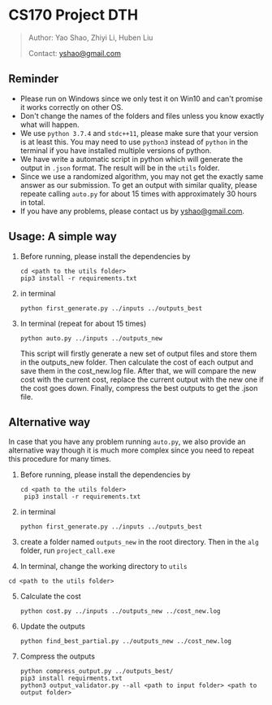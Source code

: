 # CS170 Project DTH

> Author: Yao Shao, Zhiyi Li, Huben Liu
>
> Contact:  yshao@gmail.com

## Reminder

- Please run on Windows since we only test it on Win10 and can't promise it works correctly on other OS.
- Don't change the names of the folders and files unless you know exactly what will happen.
- We use `python 3.7.4` and `stdc++11`, please make sure that your version is at least this. You may need to use `python3` instead of `python` in the terminal if you have installed multiple versions of python.
- We have write a automatic script in python which will generate the output in `.json` format. The result will be in the `utils`  folder. 
- Since we use a randomized algorithm, you may not get the exactly same answer as our submission. To get an output with similar quality, please repeate calling `auto.py` for about 15 times with approximately 30 hours in total.
- If you have any problems, please contact us by  yshao@gmail.com.

## Usage: A simple way

1. Before running, please install the dependencies by

   ```shell
   cd <path to the utils folder>
   pip3 install -r requirements.txt 
   ```

2. in terminal

   ```shell
   python first_generate.py ../inputs ../outputs_best
   ```

3. In terminal (repeat for about 15 times)

   ```
   python auto.py ../inputs ../outputs_new
   ```

   This script will firstly generate a new set of output files and store them in the outputs_new folder.  Then calculate the cost of each output and save them in the cost_new.log file. After that, we will compare the new cost with the current cost, replace the current output with the new one if the cost goes down. Finally, compress the best outputs to get the .json file.

## Alternative way

In case that you have any problem running `auto.py`, we also provide an alternative way though it is much more complex since you need to repeat this procedure for many times.

1. Before running, please install the dependencies by

   ```shell
   cd <path to the utils folder>
	pip3 install -r requirements.txt
   ```
2. in terminal

   ```shell
   python first_generate.py ../inputs ../outputs_best
   ```
3. create a folder named `outputs_new` in the root directory. Then in the `alg` folder, run `project_call.exe`

4. In terminal, change the working directory to `utils` 

  ```shell
  cd <path to the utils folder>
  ```
5. Calculate the cost

   ```shell
   python cost.py ../inputs ../outputs_new ../cost_new.log
   ```
6. Update the outputs

   ```shell
   python find_best_partial.py ../outputs_new ../cost_new.log
   ```

7. Compress the outputs

   ```shell
   python compress_output.py ../outputs_best/
   pip3 install requirments.txt
   python3 output_validator.py --all <path to input folder> <path to output folder>
   ```